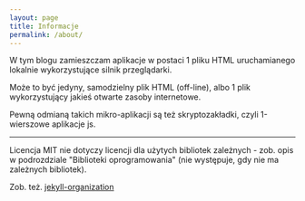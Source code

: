 ```yaml
---
layout: page
title: Informacje
permalink: /about/
---
```


W tym blogu zamieszczam aplikacje w postaci 1 pliku HTML uruchamianego lokalnie wykorzystujące silnik przeglądarki. 

Może to być jedyny, samodzielny plik HTML (off-line), albo 1 plik wykorzystujący jakieś otwarte zasoby internetowe.

Pewną odmianą takich mikro-aplikacji są też skryptozakładki, czyli 1-wierszowe aplikacje js. 

----

Licencja MIT nie dotyczy licencji dla użytych bibliotek zależnych - zob. opis w podrozdziale "Biblioteki oprogramowania" (nie występuje, gdy nie ma zależnych bibliotek).

Zob. też. 
[jekyll-organization](https://github.com/jekyll)

